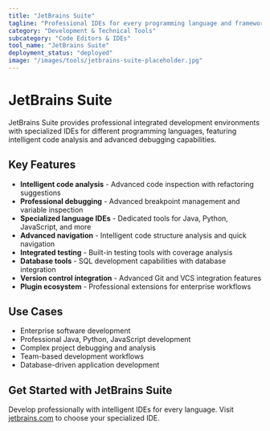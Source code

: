 ```yaml
---
title: "JetBrains Suite"
tagline: "Professional IDEs for every programming language and framework"
category: "Development & Technical Tools"
subcategory: "Code Editors & IDEs"
tool_name: "JetBrains Suite"
deployment_status: "deployed"
image: "/images/tools/jetbrains-suite-placeholder.jpg"
---
```


# JetBrains Suite

JetBrains Suite provides professional integrated development environments with specialized IDEs for different programming languages, featuring intelligent code analysis and advanced debugging capabilities.

## Key Features

- **Intelligent code analysis** - Advanced code inspection with refactoring suggestions
- **Professional debugging** - Advanced breakpoint management and variable inspection
- **Specialized language IDEs** - Dedicated tools for Java, Python, JavaScript, and more
- **Advanced navigation** - Intelligent code structure analysis and quick navigation
- **Integrated testing** - Built-in testing tools with coverage analysis
- **Database tools** - SQL development capabilities with database integration
- **Version control integration** - Advanced Git and VCS integration features
- **Plugin ecosystem** - Professional extensions for enterprise workflows

## Use Cases

- Enterprise software development
- Professional Java, Python, JavaScript development
- Complex project debugging and analysis
- Team-based development workflows
- Database-driven application development

## Get Started with JetBrains Suite

Develop professionally with intelligent IDEs for every language. Visit [jetbrains.com](https://www.jetbrains.com) to choose your specialized IDE.